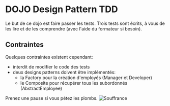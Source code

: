 # DOJO Design Pattern TDD

Le but de ce dojo est faire passer les tests. Trois tests sont écrits, à vous de les lire et de les comprendre (avec l'aide du formateur si besoin).

## Contraintes

Quelques contraintes existent cependant:

* interdit de modifier le code des tests
* deux designs patterns doivent être implémentés:
   * la Factory pour la création d'employés (Manager et Developer)
   * le Composite pour récupérer tous les subordonnés (AbstractEmployee)

Prenez une pause si vous pétez les plombs.
![Souffrance](https://media.giphy.com/media/13ExyeCg9nSLrq/giphy.gif)
